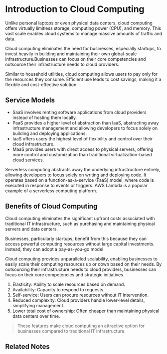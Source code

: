 # Introduction to Cloud Computing
Unlike personal laptops or even physical data centers, cloud computing offers virtually limitless storage, computing power (CPU), and memory. This vast scale enables cloud systems to manage massive amounts of traffic and data.

Cloud computing eliminates the need for businesses, especially startups, to invest heavily in building and maintaining their own global-scale infrastructure.Businesses can focus on their core competencies and outsource their infrastructure needs to cloud providers.

Similar to household utilities, cloud computing allows users to pay only for the resources they consume. Efficient use leads to cost savings, making it a flexible and cost-effective solution.
## Service Models

- SaaS involves renting software applications from cloud providers instead of hosting them locally.
- PaaS provides a higher level of abstraction than IaaS, abstracting away infrastructure management and allowing developers to focus solely on building and deploying applications.
- IaaS offers users the highest level of flexibility and control over their cloud infrastructure.
- MaaS provides users with direct access to physical servers, offering more control and customization than traditional virtualization-based cloud services. 

Serverless computing abstracts away the underlying infrastructure entirely, allowing developers to focus solely on writing and deploying code. It operates based on a function-as-a-service (FaaS) model, where code is executed in response to events or triggers. AWS Lambda is a popular example of a serverless computing platform.

## Benefits of Cloud Computing
Cloud computing eliminates the significant upfront costs associated with traditional IT infrastructure, such as purchasing and maintaining physical servers and data centers.

Businesses, particularly startups, benefit from this because they can access powerful computing resources without large capital investments. Instead, they can adopt a pay-as-you-go model.

Cloud computing provides unparalleled scalability, enabling businesses to easily scale their computing resources up or down based on their needs. By outsourcing their infrastructure needs to cloud providers, businesses can focus on their core competencies and strategic initiatives.

1. Elasticity: Ability to scale resources based on demand.
2. Availability: Capacity to respond to requests.
3. Self-service: Users can procure resources without IT intervention.
4. Reduced complexity: Cloud providers handle lower-level details, simplifying management.
5. Lower total cost of ownership: Often cheaper than maintaining physical data centers over time.

> These features make cloud computing an attractive option for businesses compared to traditional IT infrastructure.

## Related Notes